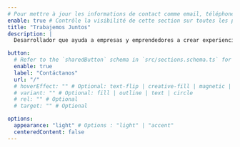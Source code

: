 ```yaml
---
# Pour mettre à jour les informations de contact comme email, téléphone, adresse, etc., merci de modifier la table `settings.contactInfo` dans `src/config/config.toml`
enable: true # Contrôle la visibilité de cette section sur toutes les pages où elle est utilisée
title: "Trabajemos Juntos"
description: |
  Desarrollador que ayuda a empresas y emprendedores a crear experiencias digitales rápidas, atractivas y centradas en el usuario, combinando diseño moderno con un código eficiente y optimizado.

button:
  # Refer to the `sharedButton` schema in `src/sections.schema.ts` for all available configuration options (e.g., enable, label, url, hoverEffect, variant, icon, tag, rel, class, target, etc.)
  enable: true
  label: "Contáctanos"
  url: "/"
  # hoverEffect: "" # Optional: text-flip | creative-fill | magnetic | magnetic-text-flip
  # variant: "" # Optional: fill | outline | text | circle
  # rel: "" # Optional
  # target: "" # Optional

options:
  appearance: "light" # Options : "light" | "accent"
  centeredContent: false
---
```

